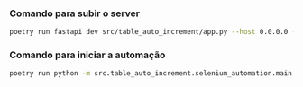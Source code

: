
### Comando para subir o server
```bash
poetry run fastapi dev src/table_auto_increment/app.py --host 0.0.0.0 --reload
```
### Comando para iniciar a automação
```bash
poetry run python -m src.table_auto_increment.selenium_automation.main
```
